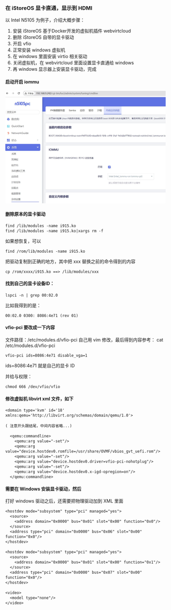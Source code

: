 ### 在 iStoreOS 显卡直通，显示到 HDMI

以 Intel N5105 为例子，介绍大概步骤：
1. 安装 iStoreOS 基于Docker开发的虚拟机插件 webvirtcloud
2. 删除 iStoreOS 自带的显卡驱动
3. 开启 vfio
4. 正常安装 windows 虚拟机
5. 在 windows 里面安装 virtio 相关驱动
6. 关闭虚拟机，在 webvirtcloud 里面设置显卡直通给 windows
7. 再 windows 显示器上安装显卡驱动，完成

#### 启动开启 iommu

![网络桥接](./picture/enable-iommu.jpg)

#### 删除原本的显卡驱动

```
find /lib/modules -name i915.ko
find /lib/modules -name i915.ko|xargs rm -f
```

如果想恢复，可以

```
find /rom/lib/modules -name i915.ko
```
把驱动复制到正确的地方，其中把 xxx 替换之前的命令得到的内容

```
cp /rom/xxxx/i915.ko ==> /lib/modules/xxx
```

#### 找到自己的显卡设备ID：

```
lspci -n | grep 00:02.0

```
比如我得到的是：
```
00:02.0 0300: 8086:4e71 (rev 01)
```

#### vfio-pci 要改成一下内容
文件路径：/etc/modules.d/vfio-pci 自己用 vim 修改，最后得到内容参考：
cat /etc/modules.d/vfio-pci 
```
vfio-pci ids=8086:4e71 disable_vga=1
```

ids=8086:4e71 就是自己的显卡 ID

并给与权限：

```
chmod 666 /dev/vfio/vfio
```

#### 修改虚拟机 libvirt xml 文件，如下

```
<domain type='kvm' id='18' xmlns:qemu='http://libvirt.org/schemas/domain/qemu/1.0'>

( 注意开头跟结尾，中间内容省略...)

  <qemu:commandline>
    <qemu:arg value="-set"/>
    <qemu:arg value="device.hostdev0.romfile=/usr/share/OVMF/vbios_gvt_uefi.rom"/>
    <qemu:arg value="-set"/>
    <qemu:arg value="device.hostdev0.driver=vfio-pci-nohotplug"/>
    <qemu:arg value="-set"/>
    <qemu:arg value="device.hostdev0.x-igd-opregion=on"/>
  </qemu:commandline>
```

####  需要在 Windows 安装显卡驱动，然后

打好 windows 驱动之后，还需要把物理驱动加到 XML 里面

```
<hostdev mode="subsystem" type="pci" managed="yes">
  <source>
    <address domain="0x0000" bus="0x01" slot="0x00" function="0x0"/>
  </source>
  <address type="pci" domain="0x0000" bus="0x06" slot="0x00" function="0x0"/>
</hostdev>

<hostdev mode="subsystem" type="pci" managed="yes">
  <source>
    <address domain="0x0000" bus="0x01" slot="0x00" function="0x1"/>
  </source>
  <address type="pci" domain="0x0000" bus="0x07" slot="0x00" function="0x0"/>
</hostdev>

<video>
  <model type="none"/>
</video>

```
